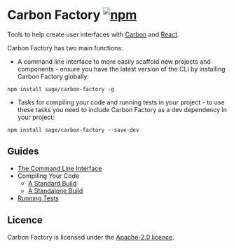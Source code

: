 # Carbon Factory [![npm](https://img.shields.io/npm/v/carbon-factory.svg)](https://www.npmjs.com/package/carbon-factory)

Tools to help create user interfaces with [Carbon](https://github.com/sage/carbon) and [React](http://facebook.github.io/react/).

Carbon Factory has two main functions:

* A command line interface to more easily scaffold new projects and components - ensure you have the latest version of the CLI by installing Carbon Factory globally:
```
npm install sage/carbon-factory -g
```
* Tasks for compiling your code and running tests in your project - to use these tasks you need to include Carbon Factory as a dev dependency in your project:
```
npm install sage/carbon-factory --save-dev
```

## Guides

* [The Command Line Interface](docs/command-line-interface.md)
* Compiling Your Code
  * [A Standard Build](docs/standard-build.md)
  * [A Standalone Build](docs/standalone-build.md)
* [Running Tests](docs/running-tests.md)

## Licence

Carbon Factory is licensed under the [Apache-2.0 licence](https://github.com/Sage/carbon-factory/blob/master/LICENSE).
